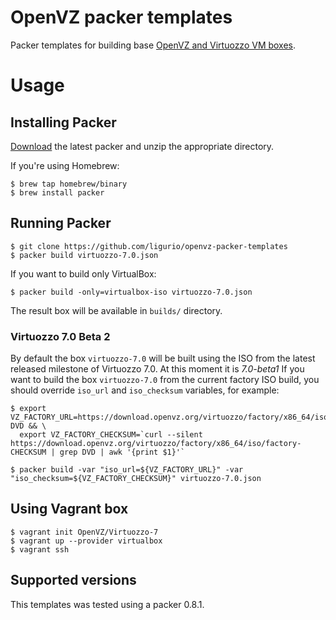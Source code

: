 OpenVZ packer templates
=======================

Packer templates for building base [OpenVZ and Virtuozzo VM boxes](https://atlas.hashicorp.com/OpenVZ/).

Usage
=====

Installing Packer
-----------------

[Download](http://www.packer.io/downloads.html) the latest packer and unzip the
appropriate directory.

If you're using Homebrew:

    $ brew tap homebrew/binary
    $ brew install packer

Running Packer
--------------

    $ git clone https://github.com/ligurio/openvz-packer-templates
    $ packer build virtuozzo-7.0.json

If you want to build only VirtualBox:

    $ packer build -only=virtualbox-iso virtuozzo-7.0.json

The result box will be available in `builds/` directory.

### Virtuozzo 7.0 Beta 2

By default the box `virtuozzo-7.0` will be built using the ISO from the latest
released milestone of Virtuozzo 7.0. At this moment it is _7.0-beta1_
If you want to build the box `virtuozzo-7.0` from the current factory ISO build, you
should override `iso_url` and `iso_checksum` variables, for example:

```console
$ export VZ_FACTORY_URL=https://download.openvz.org/virtuozzo/factory/x86_64/iso/factory-DVD && \
  export VZ_FACTORY_CHECKSUM=`curl --silent https://download.openvz.org/virtuozzo/factory/x86_64/iso/factory-CHECKSUM | grep DVD | awk '{print $1}'`

$ packer build -var "iso_url=${VZ_FACTORY_URL}" -var "iso_checksum=${VZ_FACTORY_CHECKSUM}" virtuozzo-7.0.json
```

Using Vagrant box
-----------------

	$ vagrant init OpenVZ/Virtuozzo-7
	$ vagrant up --provider virtualbox
	$ vagrant ssh

Supported versions
------------------

This templates was tested using a packer 0.8.1.
